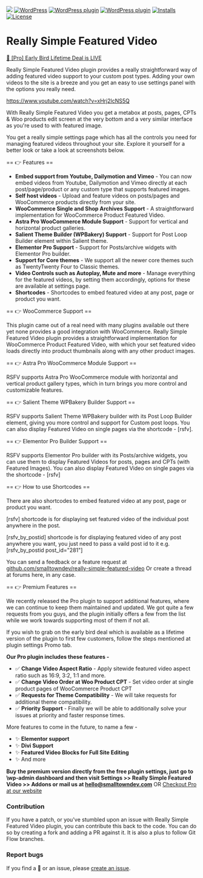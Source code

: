 
![](https://img.shields.io/wordpress/plugin/wp-version/really-simple-featured-video)
[![WordPress](https://img.shields.io/wordpress/v/really-simple-featured-video.svg?style=flat)]()
[![WordPress plugin](https://img.shields.io/wordpress/plugin/v/really-simple-featured-video.svg?style=flat)](https://wordpress.org/plugins/really-simple-featured-video/)
[![WordPress plugin](https://img.shields.io/wordpress/plugin/dt/really-simple-featured-video.svg?style=flat)](https://wordpress.org/plugins/really-simple-featured-video/) [![Installs](https://img.shields.io/wordpress/plugin/installs/really-simple-featured-video.svg)](https://wordpress.org/plugins/really-simple-featured-video/) [![License](https://img.shields.io/badge/license-GPL--2.0%2B-red.svg)](https://github.com/lushkant/really-simple-featured-video/blob/master/license.txt)

Really Simple Featured Video
===

[🚀 [Pro] Early Bird Lifetime Deal is LIVE](https://smalltowndev.com/really-simple-featured-video/?utm_source=wporg&utm_medium=referral&utm_campaign=readme)

Really Simple Featured Video plugin provides a really straightforward way of adding featured video support to your custom post types. Adding your own videos to the site is a breeze and you get an easy to use settings panel with the options you really need.

https://www.youtube.com/watch?v=xHrj2lcNS5Q

With Really Simple Featured Video you get a metabox at posts, pages, CPTs & Woo products edit screen at the very bottom and a very similar interface as you're used to with featured image.

You get a really simple settings page which has all the controls you need for managing featured videos throughout your site. Explore it yourself for a better look or take a look at screenshots below.


== 👉️ Features ==

* **Embed support from Youtube, Dailymotion and Vimeo** - You can now embed videos from Youtube, Dailymotion and Vimeo directly at each post/page/product or any custom type that supports featured images.
* **Self host videos** - Upload and feature videos on posts/pages and WooCommerce products directly from your site.
* **WooCommerce Single and Shop Archives Support** - A straightforward implementation for WooCommerce Product Featured Video.
* **Astra Pro WooCommerce Module Support** - Support for vertical and horizontal product galleries.
* **Salient Theme Builder (WPBakery) Support** - Support for Post Loop Builder element within Salient theme.
* **Elementor Pro Support** - Support for Posts/archive widgets with Elementor Pro builder.
* **Support for Core themes** - We support all the newer core themes such as TwentyTwenty Four to Classic themes.
* **Video Controls such as Autoplay, Mute and more** - Manage everything for the featured videos, by setting them accordingly, options for these are available at settings page.
* **Shortcodes** - Shortcodes to embed featured video at any post, page or product you want.


== 👉️ WooCommerce Support ==

This plugin came out of a real need with many plugins available out there yet none provides a good integration with WooCommerce.
Really Simple Featured Video plugin provides a straightforward implementation for WooCommerce Product Featured Video, with which your set featured video loads directly into product thumbnails along with any other product images.

== 👉️ Astra Pro WooCommerce Module Support ==

RSFV supports Astra Pro WooCommerce module with horizontal and vertical product gallery types, which in turn brings you more control and customizable features.

== 👉️ Salient Theme WPBakery Builder Support ==

RSFV supports Salient Theme WPBakery builder with its Post Loop Builder element, giving you more control and support for Custom post loops. You can also display Featured Video on single pages via the shortcode - [rsfv].

== 👉️ Elementor Pro Builder Support ==

RSFV supports Elementor Pro builder with its Posts/archive widgets, you can use them to display Featured Videos for posts, pages and CPTs (with Featured Images). You can also display Featured Video on single pages via the shortcode - [rsfv]

== 👉️ How to use Shortcodes ==

There are also shortcodes to embed featured video at any post, page or product you want.

[rsfv] shortcode is for displaying set featured video of the individual post anywhere in the post.

[rsfv_by_postid] shortcode is for displaying featured video of any post anywhere you want, you just need to pass a vaild post id to it e.g. [rsfv_by_postid post_id="281"]

You can send a feedback or a feature request at [github.com/smalltowndev/really-simple-featured-video](https://github.com/smalltowndev/really-simple-featured-video) Or create a thread at forums here, in any case.

== 👉️ Premium Features ==

We recently released the Pro plugin to support additional features, where we can continue to keep them maintained and updated.
We got quite a few requests from you guys, and the plugin initially offers a few from the list while we work towards supporting most of them if not all.

If you wish to grab on the early bird deal which is available as a lifetime version of the plugin to first few customers, follow the steps mentioned at plugin settings Promo tab.

<strong>Our Pro plugin includes these features -</strong>

* ✅ **Change Video Aspect Ratio** - Apply sitewide featured video aspect ratio such as 16:9, 3:2, 1:1 and more.
* ✅ **Change Video Order at Woo Product CPT** - Set video order at single product pages of WooCommerce Product CPT
* ✅ **Requests for Theme Compatibility** - We will take requests for additional theme compatibility.
* ✅ **Priority Support** - Finally we will be able to additionally solve your issues at priority and faster response times.

More features to come in the future, to name a few -

* ✨ **Elementor support**
* ✨ **Divi Support**
* ✨ **Featured Video Blocks for Full Site Editing**
* ✨ And more

<strong>Buy the premium version directly from the free plugin settings, just go to \wp-admin dashboard and then visit Settings >> Really Simple Featured Video >> Addons or mail us at [hello@smalltowndev.com](mailto:hello@smalltowndev.com)</strong>
OR
[Checkout Pro at our website](https://smalltowndev.com/really-simple-featured-video/?utm_source=wporg&utm_medium=referral&utm_campaign=readme)

### Contribution
If you have a patch, or you've stumbled upon an issue with Really Simple Featured Video plugin, you can contribute this back to the code. You can do so by creating a fork and adding a PR against it.
It is also a plus to follow Git Flow branches.

### Report bugs
If you find a 🐞 or an issue, please [create an issue](https://github.com/smalltowndev/really-simple-featured-video/issues/new).
